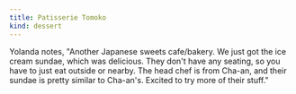 ```yaml
---
title: Patisserie Tomoko
kind: dessert
---
```

Yolanda notes, "Another Japanese sweets cafe/bakery. We just got the ice cream sundae, which was delicious. They don't have any seating, so you have to just eat outside or nearby. The head chef is from Cha-an, and their sundae is pretty similar to Cha-an's. Excited to try more of their stuff."
